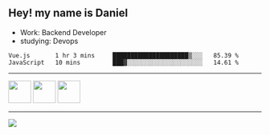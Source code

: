 ## Hey! my name is Daniel

- Work: Backend Developer
- studying: Devops

<!--START_SECTION:waka-->

```text
Vue.js       1 hr 3 mins     █████████████████████▒░░░   85.39 %
JavaScript   10 mins         ███▓░░░░░░░░░░░░░░░░░░░░░   14.61 %
```

<!--END_SECTION:waka-->
    

<hr>
<div>
    <img height="45" src="https://img.icons8.com/color/48/000000/nodejs.png"/>
    <img height="45" src="https://www.vectorlogo.zone/logos/golang/golang-ar21.svg">
    <img height="45" src="https://www.vectorlogo.zone/logos/nestjs/nestjs-icon.svg">
</div>
<hr>
<div>
    <a href="https://www.linkedin.com/in/daniel-lucas-bb7b82193/" target="_blank">
        <img src="https://img.shields.io/badge/LinkedIn-0077B5?style=for-the-badge&logo=linkedin&logoColor=white">
    </a>
</div>
